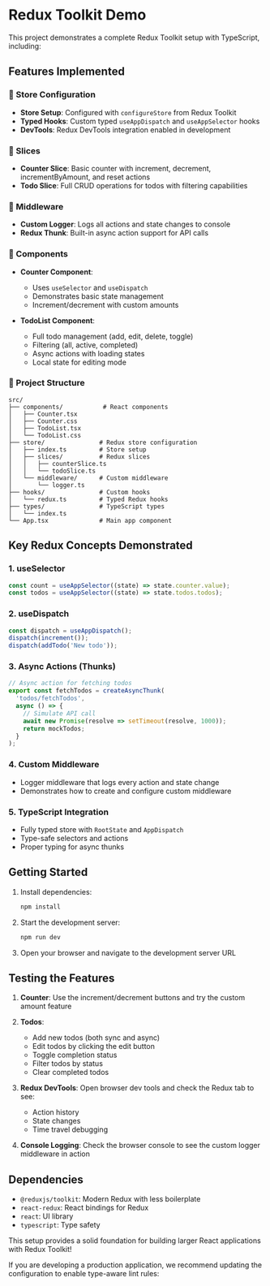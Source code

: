 # Redux Toolkit Demo

This project demonstrates a complete Redux Toolkit setup with TypeScript, including:

## Features Implemented

### 🏪 Store Configuration
- **Store Setup**: Configured with `configureStore` from Redux Toolkit
- **Typed Hooks**: Custom typed `useAppDispatch` and `useAppSelector` hooks
- **DevTools**: Redux DevTools integration enabled in development

### 🔧 Slices
- **Counter Slice**: Basic counter with increment, decrement, incrementByAmount, and reset actions
- **Todo Slice**: Full CRUD operations for todos with filtering capabilities

### 🎯 Middleware
- **Custom Logger**: Logs all actions and state changes to console
- **Redux Thunk**: Built-in async action support for API calls

### 🧩 Components
- **Counter Component**: 
  - Uses `useSelector` and `useDispatch`
  - Demonstrates basic state management
  - Increment/decrement with custom amounts
  
- **TodoList Component**:
  - Full todo management (add, edit, delete, toggle)
  - Filtering (all, active, completed)
  - Async actions with loading states
  - Local state for editing mode

### 📁 Project Structure
```
src/
├── components/           # React components
│   ├── Counter.tsx
│   ├── Counter.css
│   ├── TodoList.tsx
│   └── TodoList.css
├── store/               # Redux store configuration
│   ├── index.ts         # Store setup
│   ├── slices/          # Redux slices
│   │   ├── counterSlice.ts
│   │   └── todoSlice.ts
│   └── middleware/      # Custom middleware
│       └── logger.ts
├── hooks/               # Custom hooks
│   └── redux.ts         # Typed Redux hooks
├── types/               # TypeScript types
│   └── index.ts
└── App.tsx              # Main app component
```

## Key Redux Concepts Demonstrated

### 1. **useSelector**
```typescript
const count = useAppSelector((state) => state.counter.value);
const todos = useAppSelector((state) => state.todos.todos);
```

### 2. **useDispatch**
```typescript
const dispatch = useAppDispatch();
dispatch(increment());
dispatch(addTodo('New todo'));
```

### 3. **Async Actions (Thunks)**
```typescript
// Async action for fetching todos
export const fetchTodos = createAsyncThunk(
  'todos/fetchTodos',
  async () => {
    // Simulate API call
    await new Promise(resolve => setTimeout(resolve, 1000));
    return mockTodos;
  }
);
```

### 4. **Custom Middleware**
- Logger middleware that logs every action and state change
- Demonstrates how to create and configure custom middleware

### 5. **TypeScript Integration**
- Fully typed store with `RootState` and `AppDispatch`
- Type-safe selectors and actions
- Proper typing for async thunks

## Getting Started

1. Install dependencies:
   ```bash
   npm install
   ```

2. Start the development server:
   ```bash
   npm run dev
   ```

3. Open your browser and navigate to the development server URL

## Testing the Features

1. **Counter**: Use the increment/decrement buttons and try the custom amount feature
2. **Todos**: 
   - Add new todos (both sync and async)
   - Edit todos by clicking the edit button
   - Toggle completion status
   - Filter todos by status
   - Clear completed todos

3. **Redux DevTools**: Open browser dev tools and check the Redux tab to see:
   - Action history
   - State changes
   - Time travel debugging

4. **Console Logging**: Check the browser console to see the custom logger middleware in action

## Dependencies

- `@reduxjs/toolkit`: Modern Redux with less boilerplate
- `react-redux`: React bindings for Redux
- `react`: UI library
- `typescript`: Type safety

This setup provides a solid foundation for building larger React applications with Redux Toolkit!

If you are developing a production application, we recommend updating the configuration to enable type-aware lint rules:
